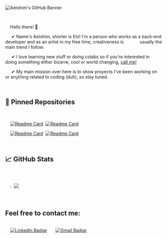
<!---
aeloh1m/aeloh1m is a ✨ special ✨ repository because its `README.md` (this file) appears on your GitHub profile.
You can click the Preview link to take a look at your changes.
--->


![Aelohim's GitHub Banner](https://user-images.githubusercontent.com/88952319/178077729-a42db5c3-5b5e-4eed-b9b5-9e05c5441812.png)



<br>

&nbsp;&nbsp;&nbsp; Hello there! 👋

&nbsp;&nbsp;&nbsp;&nbsp;&nbsp;✔ Name's Aelohim, shorter is Elo! I'm a person who works as a back-end developer and as an artist in my free time, creativeness is &nbsp;&nbsp;&nbsp;&nbsp;&nbsp; &nbsp;&nbsp;&nbsp;&nbsp;&nbsp;&nbsp;usually the main trend I follow. <br>

&nbsp;&nbsp;&nbsp;&nbsp;&nbsp;✔ I love learning new stuff or doing colabs so if you're interested in doing something either bizarre, cool or world changing, [call me!](#feel-free-to-contact-me)<br>

&nbsp;&nbsp;&nbsp;&nbsp;&nbsp;✔ My main mission over here is to show proyects I've been working on or anything related to coding (duh), so stay tuned.

<br>

## 📌 Pinned Repositories

<br>

&nbsp;&nbsp;&nbsp;&nbsp;[![Readme Card](https://github-readme-stats.vercel.app/api/pin/?username=aeloh1m&repo=ReactJS-mini-app&text_color=908C3D&title_color=910079&bg_color=1A1B27&border_color=3D1179)](https://github.com/aeloh1m/ReactJS-mini-app.git)&nbsp;
[![Readme Card](https://github-readme-stats.vercel.app/api/pin/?username=aeloh1m&repo=Trabajo-Pr-ctico-N-1-AySO&text_color=908C3D&title_color=910079&bg_color=1A1B27&border_color=3D1179)](https://github.com/aeloh1m/Trabajo-Pr-ctico-N-1-AySO)

&nbsp;&nbsp;&nbsp;&nbsp;[![Readme Card](https://github-readme-stats.vercel.app/api/pin/?username=aeloh1m&repo=tup-lc2-clima-app&text_color=908C3D&title_color=910079&bg_color=1A1B27&border_color=3D1179)](https://github.com/aeloh1m/tup-lc2-clima-app)&nbsp;
[![Readme Card](https://github-readme-stats.vercel.app/api/pin/?username=aeloh1m&repo=Practica4-tkinter-app&text_color=908C3D&title_color=910079&bg_color=1A1B27&border_color=3D1179)](https://github.com/aeloh1m/Practica4-tkinter-app)

<br>


## &#x1f4c8; GitHub Stats

<br>

&nbsp;&nbsp;&nbsp;&nbsp;<a href="https://github.com/aeloh1m">
  <img align="center" style="margin:0.5rem" src="https://github-readme-stats.vercel.app/api/top-langs/?username=aeloh1m&repo=officeapi&title_color=ffffff&text_color=908C3D&icon_color=7A609E&bg_color=1A1B27&border_color=3D1179" />
</a>

<br>


##  Feel free to contact me:

<br>&nbsp;&nbsp;&nbsp;&nbsp;[![LinkedIn Badge](https://img.shields.io/badge/LinkedIn-Profile-informational?style=for-the-badge&logo=linkedin&logoColor=blue&color=0D76A8)](https://www.linkedin.com/in/aelohim/)&nbsp;&nbsp;&nbsp;
&nbsp;&nbsp;&nbsp;[![Gmail Badge](https://img.shields.io/badge/Gmail-Mail-informational?style=for-the-badge&logo=Gmail&logoColor=red&color=D93025)](mailto:melowgz@gmail.com)
